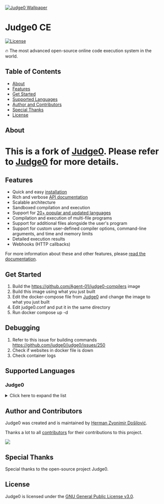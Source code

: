 [![Judge0 Wallpaper](./.github/judge0-colored.png)](https://ce.judge0.com)
# Judge0 CE

[![License](https://img.shields.io/github/license/judge0/judge0?color=2185d0&style=flat-square)](LICENSE)

🔥 The most advanced open-source online code execution system in the world.

## Table of Contents
* [About](#about)
* [Features](#features)
* [Get Started](#get-started)
* [Supported Languages](#supported-languages)
* [Author and Contributors](#author-and-contributors)
* [Special Thanks](#special-thanks)
* [License](#license)

## About
# **This is a fork of [Judge0](https://github.com/judge0/judge0). Please refer to [Judge0](https://github.com/judge0/judge0) for more details.**

## Features
- Quick and easy [installation](https://judge0.com/#pricing)
- Rich and verbose [API documentation](https://ce.judge0.com)
- Scalable architecture
- Sandboxed compilation and execution
- Support for [20+ popular and updated languages](#supported-languages)
- Compilation and execution of multi-file programs
- Support for additional files alongside the user's program
- Support for custom user-defined compiler options, command-line arguments, and time and memory limits
- Detailed execution results
- Webhooks (HTTP callbacks)

For more information about these and other features, please [read the documentation](https://ce.judge0.com).

## Get Started
1. Build the https://github.com/Agent-01/judge0-compilers image
2. Build this image using what you just built
3. Edit the docker-compose file from [Judge0](https://github.com/judge0/judge0) and change the image to what you just built
4. Edit judge0.conf and put it in the same directory
5. Run docker compose up -d

## Debugging
1. Refer to this issue for building commands https://github.com/judge0/judge0/issues/250
2. Check if websites in docker file is down
3. Check container logs

## Supported Languages

### Judge0
<details><summary>Click here to expand the list</summary>
<table>
<thead>
<tr>
<th style="text-align:center">#</th>
<th style="text-align:center">Name</th>
</tr>
</thead>
<tbody>
<tr>
<td style="text-align:center">1</td>
<td style="text-align:center">Assembly (NASM 2.14.02)</td>
</tr>
<tr>
<td style="text-align:center">2</td>
<td style="text-align:center">Brainfuck (5.0.0)</td>
</tr>
<tr>
<td style="text-align:center">3</td>
<td style="text-align:center">C (GCC 9.2.0)</td>
</tr>
<tr>
<td style="text-align:center">4</td>
<td style="text-align:center">C (GCC 12.3.0)</td>
</tr>
<tr>
<td style="text-align:center">5</td>
<td style="text-align:center">C# (Mono 6.12.0.206)</td>
</tr>
<tr>
<td style="text-align:center">6</td>
<td style="text-align:center">C++ 17 (GCC 9.2.0)</td>
</tr>
<tr>
<td style="text-align:center">7</td>
<td style="text-align:center">C++ 17 (GCC 12.3.0)</td>
</tr>
<tr>
<td style="text-align:center">8</td>
<td style="text-align:center">C++ 20 (GCC 12.3.0)</td>
</tr>
<tr>
<td style="text-align:center">9</td>
<td style="text-align:center">Go (1.22.2)</td>
</tr>
<tr>
<td style="text-align:center">10</td>
<td style="text-align:center">Haskell (GHC 8.8.4)</td>
</tr>
<tr>
<td style="text-align:center">11</td>
<td style="text-align:center">Java (OpenJDK 22.0.1)</td>
</tr>
<tr>
<td style="text-align:center">12</td>
<td style="text-align:center">JavaScript (Node.js 12.14.0)</td>
</tr>
<tr>
<td style="text-align:center">13</td>
<td style="text-align:center">Lua (5.4.6)</td>
</tr>
<tr>
<td style="text-align:center">14</td>
<td style="text-align:center">Pascal (FPC 3.2.2)</td>
</tr>
<tr>
<td style="text-align:center">15</td>
<td style="text-align:center">PHP (8.3.6)</td>
</tr>
<tr>
<td style="text-align:center">16</td>
<td style="text-align:center">Plain Text</td>
</tr>
<tr>
<td style="text-align:center">17</td>
<td style="text-align:center">Python (3.11.8)</td>
</tr>
<tr>
<td style="text-align:center">18</td>
<td style="text-align:center">Pypy (3.10)</td>
</tr>
<tr>
<td style="text-align:center">19</td>
<td style="text-align:center">R (4.4.0)</td>
</tr>
<tr>
<td style="text-align:center">20</td>
<td style="text-align:center">Ruby (3.3.1)</td>
</tr>
<tr>
<td style="text-align:center">21</td>
<td style="text-align:center">Rust (1.77.2)</td>
</tr>
<tr>
<td style="text-align:center">22</td>
<td style="text-align:center">SQL (SQLite 3.27.2)</td>
</tr>
</tbody>
</table>
</details>

## Author and Contributors
Judge0 was created and is maintained by [Herman Zvonimir Došilović](https://hermanz.dosilovic.com).

Thanks a lot to all [contributors](https://github.com/judge0/judge0/graphs/contributors) for their contributions to this project.

<a href="https://github.com/judge0/judge0/graphs/contributors">
  <img src="https://contributors-img.web.app/image?repo=judge0/judge0" />
</a>

## Special Thanks
Special thanks to the open-source project Judge0.

## License
Judge0 is licensed under the [GNU General Public License v3.0](LICENSE).
